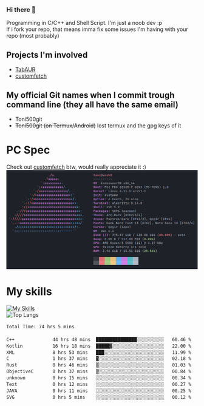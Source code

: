 ### Hi there 👋

Programming in C/C++ and Shell Script. I'm just a noob dev :p\
If i fork your repo, that means imma fix some issues I'm having with your repo (most probably)

## Projects I'm involved
 - [TabAUR](https://github.com/BurntRanch/TabAUR)
 - [customfetch](https://github.com/Toni500github/customfetch)

## My official Git names when I commit trough command line (they all have the same email)
* Toni500git
* ~~Toni500git (on Termux/Android)~~ lost termux and the gpg keys of it

# PC Spec
Check out [customfetch](https://github.com/Toni500github/customfetch) btw, would really appreciate it :)
![screenshot.png](https://github.com/Toni500github/customfetch/raw/main/screenshot.png)

# My skills
[![My Skills](https://skillicons.dev/icons?i=cpp,bash,android,arch,linux&theme=light)](https://skillicons.dev)\
![Top Langs](https://github-readme-stats.vercel.app/api/top-langs/?username=Toni500github&layout=compact)

<!--START_SECTION:waka-->

```txt
Total Time: 74 hrs 5 mins

C++              44 hrs 48 mins  ███████████████░░░░░░░░░░   60.46 %
Kotlin           16 hrs 18 mins  █████▓░░░░░░░░░░░░░░░░░░░   22.00 %
XML              8 hrs 53 mins   ███░░░░░░░░░░░░░░░░░░░░░░   11.99 %
C                1 hrs 37 mins   ▓░░░░░░░░░░░░░░░░░░░░░░░░   02.18 %
Rust             0 hrs 46 mins   ▒░░░░░░░░░░░░░░░░░░░░░░░░   01.03 %
ObjectiveC       0 hrs 37 mins   ▒░░░░░░░░░░░░░░░░░░░░░░░░   00.84 %
unknown          0 hrs 15 mins   ░░░░░░░░░░░░░░░░░░░░░░░░░   00.34 %
Text             0 hrs 12 mins   ░░░░░░░░░░░░░░░░░░░░░░░░░   00.27 %
JAVA             0 hrs 11 mins   ░░░░░░░░░░░░░░░░░░░░░░░░░   00.25 %
SVG              0 hrs 5 mins    ░░░░░░░░░░░░░░░░░░░░░░░░░   00.12 %
```

<!--END_SECTION:waka-->
